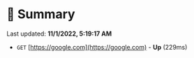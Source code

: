 # 📖 Summary
Last updated: **11/1/2022, 5:19:17 AM**

- `GET` [https://google.com](https://google.com) - **Up** (229ms)
